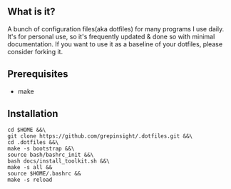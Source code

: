 What is it?
-------------
A bunch of configuration files(aka dotfiles) for many programs I use daily.
It's for personal use, so it's frequently updated & done so with minimal documentation.
If you want to use it as a baseline of your dotfiles, please consider forking it.


Prerequisites
-------------
* make

Installation
-------------

```shell
cd $HOME &&\
git clone https://github.com/grepinsight/.dotfiles.git &&\
cd .dotfiles &&\
make -s bootstrap &&\
source bash/bashrc_init &&\
bash docs/install_toolkit.sh &&\
make -s all &&
source $HOME/.bashrc &&
make -s reload
```

